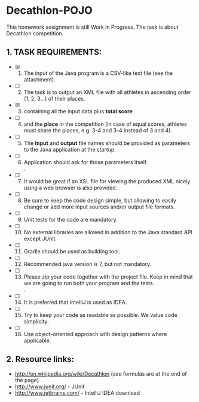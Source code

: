 # Decathlon-POJO

This homework assignment is still Work in Progress.
The task is about Decathlon competition.

## 1. TASK REQUIREMENTS:

- [x] 1. The input of the Java program is a CSV-like text file (see the attachment).
- [ ] 2. The task is to output an XML file with all athletes in ascending order (1, 2, 3...) of their places, 
- [x] 3. containing all the input data plus **total score** 
- [ ] 4. and the **place** in the competition (in case of equal scores, athletes must share the places, e.g. 3-4 and 3-4 instead of 3 and 4).
- [ ] 5. The **Input** and **output** file names should be provided as parameters to the Java application at the startup.
- [ ] 6. Application should ask for those parameters itself.  
.  
- [ ] 7. It would be great if an XSL file for viewing the produced XML nicely using a web browser is also provided.
- [ ] 8. Be sure to keep the code design simple, but allowing to easily change or add more input sources and/or output file formats.
- [ ] 9. Unit tests for the code are mandatory.
- [ ] 10. No external libraries are allowed in addition to the Java standard API except JUnit.
- [ ] 11. Gradle should be used as building tool.
- [ ] 12. Recommended java version is 7, but not mandatory.
- [ ] 13. Please zip your code together with the project file. Keep in mind that we are going to run both your program and the tests.  
.  
- [ ] 14. It is preferred that IntelliJ is used as IDEA.
- [ ] 15. Try to keep your code as readable as possible. We value code simplicity.
- [ ] 16. Use object-oriented approach with design patterns where applicable.

## 2. Resource links:
+ http://en.wikipedia.org/wiki/Decathlon (see formulas are at the end of the page)
+ http://www.junit.org/ - JUnit
+ http://www.jetbrains.com/ - IntelliJ IDEA download

